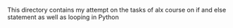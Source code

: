 This directory contains my attempt on the tasks of alx course on if and else statement as well as looping in Python
